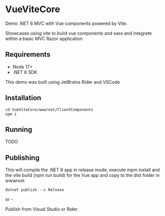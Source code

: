 # VueViteCore

Demo .NET 6 MVC with Vue components powered by Vite.

Showcases using vite to build vue components and sass and integrate within a basic MVC Razor application

## Requirements
- Node 17+
- .NET 6 SDK

This demo was built using JetBrains Rider and VSCode

## Installation

```
cd VueViteCore/wwwroot/ClientComponents
npm i
```



## Running

TODO


## Publishing

This will compile the .NET 6 app in release mode, execute mpm install and the vite build (npm run build) for the Vue app and copy to the dist folder in wwwroot

```
dotnet publish --c Release
```

or -

Publish from Visual Studio or Rider. 

